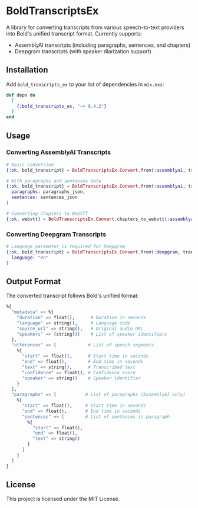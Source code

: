 # BoldTranscriptsEx

A library for converting transcripts from various speech-to-text providers into Bold's unified transcript format. Currently supports:

- AssemblyAI transcripts (including paragraphs, sentences, and chapters)
- Deepgram transcripts (with speaker diarization support)

## Installation

Add `bold_transcripts_ex` to your list of dependencies in `mix.exs`:

```elixir
def deps do
  [
    {:bold_transcripts_ex, "~> 0.4.2"}
  ]
end
```

## Usage

### Converting AssemblyAI Transcripts

```elixir
# Basic conversion
{:ok, bold_transcript} = BoldTranscriptsEx.Convert.from(:assemblyai, transcript_json)

# With paragraphs and sentences data
{:ok, bold_transcript} = BoldTranscriptsEx.Convert.from(:assemblyai, transcript_json,
  paragraphs: paragraphs_json,
  sentences: sentences_json
)

# Converting chapters to WebVTT
{:ok, webvtt} = BoldTranscriptsEx.Convert.chapters_to_webvtt(:assemblyai, transcript_json)
```

### Converting Deepgram Transcripts

```elixir
# Language parameter is required for Deepgram
{:ok, bold_transcript} = BoldTranscriptsEx.Convert.from(:deepgram, transcript_json,
  language: "en"
)
```

## Output Format

The converted transcript follows Bold's unified format:

```elixir
%{
  "metadata" => %{
    "duration" => float(),      # Duration in seconds
    "language" => string(),     # Language code
    "source_url" => string(),   # Original audio URL
    "speakers" => [string()]    # List of speaker identifiers
  },
  "utterances" => [            # List of speech segments
    %{
      "start" => float(),      # Start time in seconds
      "end" => float(),        # End time in seconds
      "text" => string(),      # Transcribed text
      "confidence" => float(), # Confidence score
      "speaker" => string()    # Speaker identifier
    }
  ],
  "paragraphs" => [           # List of paragraphs (AssemblyAI only)
    %{
      "start" => float(),     # Start time in seconds
      "end" => float(),       # End time in seconds
      "sentences" => [        # List of sentences in paragraph
        %{
          "start" => float(),
          "end" => float(),
          "text" => string()
        }
      ]
    }
  ]
}
```

## License

This project is licensed under the MIT License.
